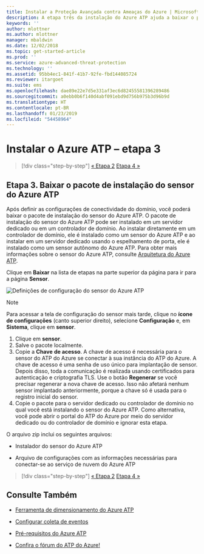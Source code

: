 ```yaml
---
title: Instalar a Proteção Avançada contra Ameaças do Azure | Microsoft Docs
description: A etapa três da instalação do Azure ATP ajuda a baixar o pacote de instalação do sensor do Azure ATP.
keywords: ''
author: mlottner
ms.author: mlottner
manager: mbaldwin
ms.date: 12/02/2018
ms.topic: get-started-article
ms.prod: ''
ms.service: azure-advanced-threat-protection
ms.technology: ''
ms.assetid: 95bb4ec1-841f-41b7-92fe-fbd144085724
ms.reviewer: itargoet
ms.suite: ems
ms.openlocfilehash: dae89e22e7d5e331af3ec6d82455581396289486
ms.sourcegitcommit: a0ebb0b6f140d4abf091ebd9d756b975b3d96b9d
ms.translationtype: HT
ms.contentlocale: pt-BR
ms.lasthandoff: 01/23/2019
ms.locfileid: "54458964"
---
```

# <a name="install-azure-atp---step-3"></a>Instalar o Azure ATP – etapa 3

> [!div class="step-by-step"]
> [« Etapa 2](install-atp-step2.md)
> [Etapa 4 »](install-atp-step4.md)

## <a name="step-3-download-the-azure-atp-sensor-setup-package"></a>Etapa 3. Baixar o pacote de instalação do sensor do Azure ATP
Após definir as configurações de conectividade do domínio, você poderá baixar o pacote de instalação do sensor do Azure ATP. O pacote de instalação do sensor do Azure ATP pode ser instalado em um servidor dedicado ou em um controlador de domínio. Ao instalar diretamente em um controlador de domínio, ele é instalado como um sensor do Azure ATP e ao instalar em um servidor dedicado usando o espelhamento de porta, ele é instalado como um sensor autônomo do Azure ATP. Para obter mais informações sobre o sensor do Azure ATP, consulte [Arquitetura do Azure ATP](atp-architecture.md). 

Clique em **Baixar** na lista de etapas na parte superior da página para ir para a página **Sensor**.

![Definições de configuração do sensor do Azure ATP](media/atp-sensor-config.png)

> [!NOTE] 
> Para acessar a tela de configuração do sensor mais tarde, clique no **ícone de configurações** (canto superior direito), selecione **Configuração** e, em **Sistema**, clique em **sensor**.  

1.  Clique em **sensor**.
2.  Salve o pacote localmente.
3.  Copie a **Chave** **de acesso**. A chave de acesso é necessária para o sensor do ATP do Azure se conectar à sua instância do ATP do Azure. A chave de acesso é uma senha de uso único para implantação de sensor. Depois disso, toda a comunicação é realizada usando certificados para autenticação e criptografia TLS. Use o botão **Regenerar** se você precisar regenerar a nova chave de acesso. Isso não afetará nenhum sensor implantado anteriormente, porque a chave só é usada para o registro inicial do sensor.
4.  Copie o pacote para o servidor dedicado ou controlador de domínio no qual você está instalando o sensor do Azure ATP. Como alternativa, você pode abrir o portal do ATP do Azure por meio do servidor dedicado ou do controlador de domínio e ignorar esta etapa.

O arquivo zip inclui os seguintes arquivos:

-   Instalador do sensor do Azure ATP

-   Arquivo de configurações com as informações necessárias para conectar-se ao serviço de nuvem do Azure ATP


> [!div class="step-by-step"]
> [« Etapa 2](install-atp-step2.md)
> [Etapa 4 »](install-atp-step4.md)


## <a name="see-also"></a>Consulte Também

- [Ferramenta de dimensionamento do Azure ATP](http://aka.ms/aatpsizingtool)

- [Configurar coleta de eventos](configure-event-collection.md)

- [Pré-requisitos do Azure ATP](atp-prerequisites.md)

- [Confira o fórum do ATP do Azure!](https://aka.ms/azureatpcommunity)